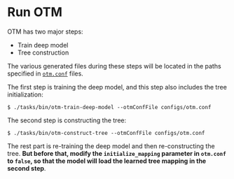 # Run OTM

OTM has two major steps:

+ Train deep model
+ Tree construction

The various generated files during these steps will be located in the paths specified in [`otm.conf`](https://github.com/massquantity/dismember/blob/main/configs/otm.conf) files.

The first step is training the deep model, and this step also includes the tree initialization:

```shell
$ ./tasks/bin/otm-train-deep-model --otmConfFile configs/otm.conf
```

The second step is constructing the tree: 

```shell
$ ./tasks/bin/otm-construct-tree --otmConfFile configs/otm.conf
```

The rest part is re-training the deep model and then re-constructing the tree. **But before that, modify the `initialize_mapping` parameter in `otm.conf` to `false`, so that the model will load the learned tree mapping in the second step**.